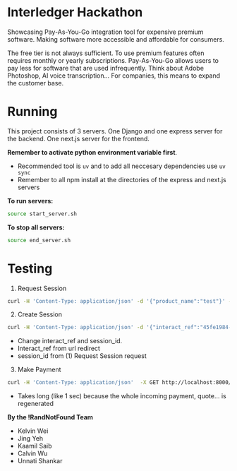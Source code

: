 # Interledger Hackathon
Showcasing Pay-As-You-Go integration tool for expensive premium software. Making software more accessible and affordable for consumers. 

The free tier is not always sufficient. To use premium features often requires monthly or yearly subscriptions. Pay-As-You-Go allows users to pay less for software that are used infrequently. Think about Adobe Photoshop, AI voice transcription... For companies, this means to expand the customer base. 




# Running
This project consists of 3 servers. One Django and one express server for the backend. One next.js server for the frontend.

**Remember to activate python environment variable first**.
- Recommended tool is `uv` and to add all neccesary dependencies use `uv sync`
- Remember to all npm install at the directories of the express and next.js servers



**To run servers:**
```bash
source start_server.sh
```

**To stop all servers:**
```bash
source end_server.sh
```

# Testing

1) Request Session
```bash
curl -H 'Content-Type: application/json' -d '{"product_name":"test"}' -X POST http://localhost:8000/request_session/
```

2) Create Session
```bash
curl -H 'Content-Type: application/json' -d '{"interact_ref":"45fe1984-86b1-4fbb-8f27-e870f5f25da2", "session_id":"70"}' -X POST http://localhost:8000/create_session/
```

- Change interact_ref and session_id.
- Interact_ref from url redirect
- session_id from (1) Request Session request

3) Make Payment
```bash
curl -H 'Content-Type: application/json'  -X GET http://localhost:8000/payment/?session_id=70
```

- Takes long (like 1 sec) because the whole incoming payment, quote... is regenerated


**By the !RandNotFound Team**
- Kelvin Wei
- Jing Yeh
- Kaamil Saib
- Calvin Wu
- Unnati Shankar

